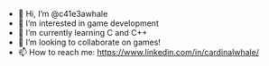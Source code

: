 - 👋 Hi, I’m @c41e3awhale
- 👀 I’m interested in game development
- 🌱 I’m currently learning C and C++
- 💞️ I’m looking to collaborate on games!
- 📫 How to reach me: https://www.linkedin.com/in/cardinalwhale/

<!---
c41e3awhale/c41e3awhale is a ✨ special ✨ repository because its `README.md` (this file) appears on your GitHub profile.
You can click the Preview link to take a look at your changes.
--->
